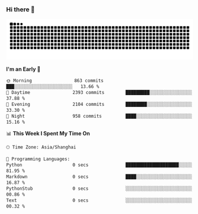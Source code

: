 ### Hi there 👋

![image](https://raw.githubusercontent.com/mario1in/mario1in/output/github-contribution-grid-snake.svg)

<!--START_SECTION:waka-->
**I'm an Early 🐤** 

```text
🌞 Morning                863 commits         ███░░░░░░░░░░░░░░░░░░░░░░   13.66 % 
🌆 Daytime                2393 commits        █████████░░░░░░░░░░░░░░░░   37.88 % 
🌃 Evening                2104 commits        ████████░░░░░░░░░░░░░░░░░   33.30 % 
🌙 Night                  958 commits         ████░░░░░░░░░░░░░░░░░░░░░   15.16 % 
```


📊 **This Week I Spent My Time On** 

```text
🕑︎ Time Zone: Asia/Shanghai

💬 Programming Languages: 
Python                   0 secs              ████████████████████░░░░░   81.95 % 
Markdown                 0 secs              ████░░░░░░░░░░░░░░░░░░░░░   16.87 % 
PythonStub               0 secs              ░░░░░░░░░░░░░░░░░░░░░░░░░   00.86 % 
Text                     0 secs              ░░░░░░░░░░░░░░░░░░░░░░░░░   00.32 % 
```


<!--END_SECTION:waka-->

